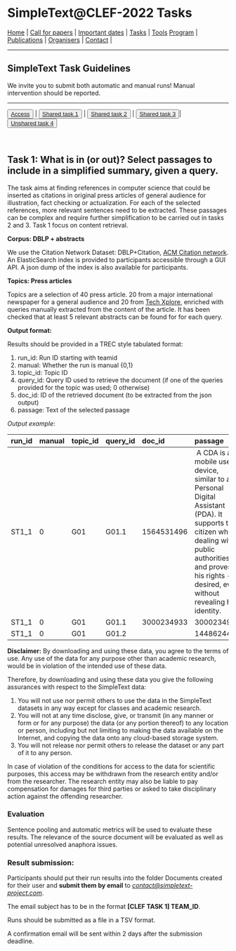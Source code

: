 # SimpleText@CLEF-2022 Tasks


[Home](./) | [Call for papers](./CFP) | [Important dates](./dates) | [Tasks](./tasks)  | [Tools](./tools) 
[Program](./program) | [Publications](./publications) | [Organisers](./organisers) | [Contact](./contact) |


---

## SimpleText Task Guidelines

We invite you to submit both automatic and manual runs! Manual intervention should be reported.

---

<button>[Access](./tasks)</button> | <button>[Shared task 1](./task1)</button> | <button>[Shared task 2](./task2)</button> | <button>[Shared task 3](./task3)</button>| <button>[Unshared task 4](./task4)</button>

<br>

## Task 1:  What is in (or out)? Select passages to include in a simplified summary, given a query.

The task aims at finding references in computer science that could be inserted as citations in original press articles of general audience for illustration, fact checking or actualization. For each of the selected references, more relevant sentences need to be extracted. These passages can be complex and require further simplification to be carried out in tasks 2 and 3. Task 1 focus on content retrieval.

**Corpus: DBLP + abstracts**

We use the Citation Network Dataset: DBLP+Citation, [ACM Citation network](https://www.aminer.org/citation). An ElasticSearch index is provided to participants accessible through a GUI API. A json dump of the index is also available for participants.

**Topics: Press articles**

Topics are a selection of 40 press article. 20 from a major international newspaper for a general audience and 20 from [Tech Xplore](https://techxplore.com/), enriched with queries manually extracted from the content of the article. It has been checked that at least 5 relevant abstracts can be found for for each query.

**Output format:**
 
Results should be provided in a TREC style tabulated format:

1. run_id: Run ID starting with teamid
2. manual: Whether the run is manual {0,1}
3. topic_id: Topic ID
4. query_id: Query ID used to retrieve the document (if one of the queries provided for the topic was used; 0 otherwise)
5. doc_id: ID of the retrieved document (to be extracted from the json output)
6. passage: Text of the selected passage
 
*Output example*:

| run_id | manual | topic_id | query_id | doc_id | passage |
|:-------|:-------|:---------|:-------|:--------|:-----|
| ST1_1 | 0 | G01 | G01.1 | 1564531496 | A CDA is a mobile user device, similar to a Personal Digital Assistant (PDA). It supports the citizen when dealing with public authorities and proves his rights - if desired, even without revealing his identity. |
| ST1_1 | 0 | G01 | G01.1 | 3000234933 | 3000234933 | People are becoming increasingly comfortable using Digital Assistants (DAs) to interact with services or connected objects |
| ST1_1 | 0 | G01 | G01.2 |  | 1448624402 | As extensive experimental research has shown individuals suffer from diverse biases in decision-making. |


**Disclaimer:** By downloading and using these data, you agree to the terms of use. Any use of the data for any purpose other than academic research, would be in violation of the intended use of these data. 

Therefore, by downloading and using these data you give the following assurances with respect to the SimpleText data:
1. You will not use nor permit others to use the data in the SimpleText datasets in any way except for classes and academic research.
2. You will not at any time disclose, give, or transmit (in any manner or form or for any purpose) the data (or any portion thereof) to any location or person, including but not limiting to making the data available on the Internet, and copying the data onto any cloud-based storage system.
3. You will not release nor permit others to release the dataset or any part of it to any person. 

In case of violation of the conditions for access to the data for scientific purposes, this access may be withdrawn from the research entity and/or from the researcher. The research entity may also be liable to pay compensation for damages for third parties or asked to take disciplinary action against the offending researcher. 


### Evaluation  
Sentence pooling and automatic metrics will be used to evaluate these results. The relevance of the source document will be evaluated as well as potential unresolved anaphora issues.

### Result submission:
Participants should put their run results into the folder Documents created for their user and **submit them by email** to *contact@simpletext-project.com*.

The email subject has to be in the format **\[CLEF TASK 1] TEAM_ID**. 

Runs should be submitted as a file in a TSV format. 

A confirmation email will be sent within 2 days after the submission deadline. 

